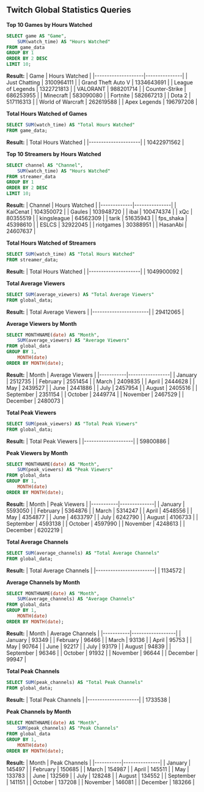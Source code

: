 ## Twitch Global Statistics Queries

**Top 10 Games by Hours Watched**
````sql
SELECT game AS "Game",
    SUM(watch_time) AS "Hours Watched"
FROM game_data
GROUP BY 1
ORDER BY 2 DESC
LIMIT 10;
````
**Result:**
| Game               | Hours Watched |
|--------------------|---------------|
| Just Chatting      | 3100964111    |
| Grand Theft Auto V | 1334643691    |
| League of Legends  | 1322721813    |
| VALORANT           | 988201714     |
| Counter-Strike     | 686253955     |
| Minecraft          | 583090080     |
| Fortnite           | 582667213     |
| Dota 2             | 517116313     |
| World of Warcraft  | 262619588     |
| Apex Legends       | 196797208     |

**Total Hours Watched of Games**
````sql
SELECT SUM(watch_time) AS "Total Hours Watched"
FROM game_data;
````
**Result:**
| Total Hours Watched |
|---------------------|
| 10422971562         |

**Top 10 Streamers by Hours Watched**
````sql
SELECT channel AS "Channel",
    SUM(watch_time) AS "Hours Watched"
FROM streamer_data
GROUP BY 1
ORDER BY 2 DESC
LIMIT 10;
````
**Result:**
| Channel     | Hours Watched |
|-------------|---------------|
| KaiCenat    | 104350072     |
| Gaules      | 103948720     |
| ibai        | 100474374     |
| xQc         | 80355519      |
| kingsleague | 64562309      |
| tarik       | 51635943      |
| fps_shaka   | 45398610      |
| ESLCS       | 32922045      |
| riotgames   | 30388951      |
| HasanAbi    | 24607637      |

**Total Hours Watched of Streamers**
````sql
SELECT SUM(watch_time) AS "Total Hours Watched"
FROM streamer_data;
````
**Result:**
| Total Hours Watched |
|---------------------|
| 1049900092          |

**Total Average Viewers**
````sql
SELECT SUM(average_viewers) AS "Total Average Viewers"
FROM global_data;
````
**Result:**
| Total Average Viewers |
|-----------------------|
| 29412065              |

**Average Viewers by Month**
````sql
SELECT MONTHNAME(date) AS "Month",
    SUM(average_viewers) AS "Average Viewers"
FROM global_data
GROUP BY 1,
    MONTH(date)
ORDER BY MONTH(date);
````
**Result:**
| Month     | Average Viewers |
|-----------|-----------------|
| January   | 2512735         |
| February  | 2551454         |
| March     | 2409835         |
| April     | 2444628         |
| May       | 2439527         |
| June      | 2441886         |
| July      | 2457954         |
| August    | 2405516         |
| September | 2351154         |
| October   | 2449774         |
| November  | 2467529         |
| December  | 2480073         |

**Total Peak Viewers**
````sql
SELECT SUM(peak_viewers) AS "Total Peak Viewers"
FROM global_data;
````
**Result:**
| Total Peak Viewers |
|--------------------|
| 59800886           |

**Peak Viewers by Month**
````sql
SELECT MONTHNAME(date) AS "Month",
    SUM(peak_viewers) AS "Peak Viewers"
FROM global_data
GROUP BY 1,
    MONTH(date)
ORDER BY MONTH(date);
````
**Result:**
| Month     | Peak Viewers |
|-----------|--------------|
| January   | 5593050      |
| February  | 5364876      |
| March     | 5314247      |
| April     | 4548556      |
| May       | 4354877      |
| June      | 4633797      |
| July      | 6242790      |
| August    | 4106733      |
| September | 4593138      |
| October   | 4597990      |
| November  | 4248613      |
| December  | 6202219      |

**Total Average Channels**
````sql
SELECT SUM(average_channels) AS "Total Average Channels"
FROM global_data;
````
**Result:**
| Total Average Channels |
|------------------------|
| 1134572                |

**Average Channels by Month**
````sql
SELECT MONTHNAME(date) AS "Month",
    SUM(average_channels) AS "Average Channels"
FROM global_data
GROUP BY 1,
    MONTH(date)
ORDER BY MONTH(date);
````
**Result:**
| Month     | Average Channels |
|-----------|------------------|
| January   | 93349            |
| February  | 96466            |
| March     | 93136            |
| April     | 95753            |
| May       | 90764            |
| June      | 92217            |
| July      | 93179            |
| August    | 94839            |
| September | 96346            |
| October   | 91932            |
| November  | 96644            |
| December  | 99947            |

**Total Peak Channels**
````sql
SELECT SUM(peak_channels) AS "Total Peak Channels"
FROM global_data;
````
**Result:**
| Total Peak Channels |
|---------------------|
| 1733538             |

**Peak Channels by Month**
````sql
SELECT MONTHNAME(date) AS "Month",
    SUM(peak_channels) AS "Peak Channels"
FROM global_data
GROUP BY 1,
    MONTH(date)
ORDER BY MONTH(date);
````
**Result:**
| Month     | Peak Channels |
|-----------|---------------|
| January   | 145497        |
| February  | 150685        |
| March     | 154987        |
| April     | 145511        |
| May       | 133783        |
| June      | 132569        |
| July      | 128248        |
| August    | 134552        |
| September | 141151        |
| October   | 137208        |
| November  | 146081        |
| December  | 183266        |
